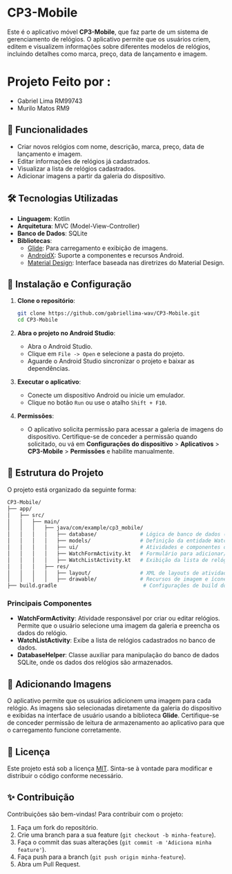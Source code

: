 
# CP3-Mobile

Este é o aplicativo móvel **CP3-Mobile**, que faz parte de um sistema de gerenciamento de relógios. O aplicativo permite que os usuários criem, editem e visualizem informações sobre diferentes modelos de relógios, incluindo detalhes como marca, preço, data de lançamento e imagem.

# Projeto Feito por : 
- Gabriel Lima RM99743
- Murilo Matos RM9

## 📱 Funcionalidades

- Criar novos relógios com nome, descrição, marca, preço, data de lançamento e imagem.
- Editar informações de relógios já cadastrados.
- Visualizar a lista de relógios cadastrados.
- Adicionar imagens a partir da galeria do dispositivo.

## 🛠️ Tecnologias Utilizadas

- **Linguagem**: Kotlin
- **Arquitetura**: MVC (Model-View-Controller)
- **Banco de Dados**: SQLite
- **Bibliotecas**:
  - [Glide](https://github.com/bumptech/glide): Para carregamento e exibição de imagens.
  - [AndroidX](https://developer.android.com/jetpack/androidx): Suporte a componentes e recursos Android.
  - [Material Design](https://material.io/develop/android): Interface baseada nas diretrizes do Material Design.

## 🔧 Instalação e Configuração

1. **Clone o repositório**:

   ```bash
   git clone https://github.com/gabriellima-wav/CP3-Mobile.git
   cd CP3-Mobile
   ```

2. **Abra o projeto no Android Studio**:

   - Abra o Android Studio.
   - Clique em `File -> Open` e selecione a pasta do projeto.
   - Aguarde o Android Studio sincronizar o projeto e baixar as dependências.

3. **Executar o aplicativo**:

   - Conecte um dispositivo Android ou inicie um emulador.
   - Clique no botão `Run` ou use o atalho `Shift + F10`.

4. **Permissões**:
   - O aplicativo solicita permissão para acessar a galeria de imagens do dispositivo. Certifique-se de conceder a permissão quando solicitado, ou vá em **Configurações do dispositivo** > **Aplicativos** > **CP3-Mobile** > **Permissões** e habilite manualmente.

## 📂 Estrutura do Projeto

O projeto está organizado da seguinte forma:

```bash
CP3-Mobile/
├── app/
│   ├── src/
│   │   ├── main/
│   │   │   ├── java/com/example/cp3_mobile/
│   │   │   │   ├── database/              # Lógica de banco de dados (SQLite)
│   │   │   │   ├── models/                # Definição da entidade Watch
│   │   │   │   ├── ui/                    # Atividades e componentes de UI
│   │   │   │   ├── WatchFormActivity.kt   # Formulário para adicionar/editar relógios
│   │   │   │   ├── WatchListActivity.kt   # Exibição da lista de relógios
│   │   │   ├── res/
│   │   │   │   ├── layout/                # XML de layouts de atividades
│   │   │   │   ├── drawable/              # Recursos de imagem e ícones
├── build.gradle                            # Configurações de build do Gradle
```

### Principais Componentes

- **WatchFormActivity**: Atividade responsável por criar ou editar relógios. Permite que o usuário selecione uma imagem da galeria e preencha os dados do relógio.
- **WatchListActivity**: Exibe a lista de relógios cadastrados no banco de dados.
- **DatabaseHelper**: Classe auxiliar para manipulação do banco de dados SQLite, onde os dados dos relógios são armazenados.

## 📸 Adicionando Imagens

O aplicativo permite que os usuários adicionem uma imagem para cada relógio. As imagens são selecionadas diretamente da galeria do dispositivo e exibidas na interface de usuário usando a biblioteca **Glide**. Certifique-se de conceder permissão de leitura de armazenamento ao aplicativo para que o carregamento funcione corretamente.

## 📑 Licença

Este projeto está sob a licença [MIT](https://opensource.org/licenses/MIT). Sinta-se à vontade para modificar e distribuir o código conforme necessário.

## ✨ Contribuição

Contribuições são bem-vindas! Para contribuir com o projeto:

1. Faça um fork do repositório.
2. Crie uma branch para a sua feature (`git checkout -b minha-feature`).
3. Faça o commit das suas alterações (`git commit -m 'Adiciona minha feature'`).
4. Faça push para a branch (`git push origin minha-feature`).
5. Abra um Pull Request.
